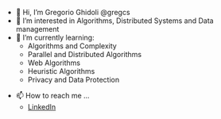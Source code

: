 - 👋 Hi, I’m Gregorio Ghidoli @gregcs
- 👀 I’m interested in Algorithms, Distributed Systems and Data management
- 🌱 I’m currently learning:
    - Algorithms and Complexity
    - Parallel and Distributed Algorithms
    - Web Algorithms
    - Heuristic Algorithms
    - Privacy and Data Protection
<!-- - 💞️ I’m looking to collaborate on ... --->
- 📫 How to reach me ...
    - [LinkedIn](https://it.linkedin.com/in/gregorio-ghidoli)
<!---
gregcs/gregcs is a ✨ special ✨ repository because its `README.md` (this file) appears on your GitHub profile.
You can click the Preview link to take a look at your changes.
--->
